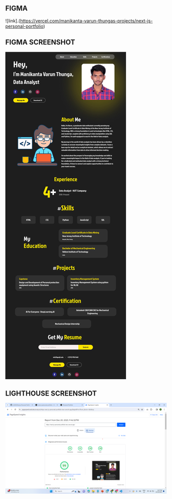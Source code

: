 ## FIGMA
![link].(https://vercel.com/manikanta-varun-thungas-projects/next-js-personal-portfolio)

## FIGMA SCREENSHOT
![img.png](img.png)

## LIGHTHOUSE SCREENSHOT
![page_speed.png](page_speed.png)
